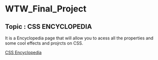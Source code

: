 # WTW_Final_Project

## Topic : CSS ENCYCLOPEDIA

It is a Encyclopedia page that will allow you to acess all the properties and some cool effects and projrcts on CSS.

[CSS Encyclopedia](https://ashket980.github.io/WTW_Final_Project/index.html)


